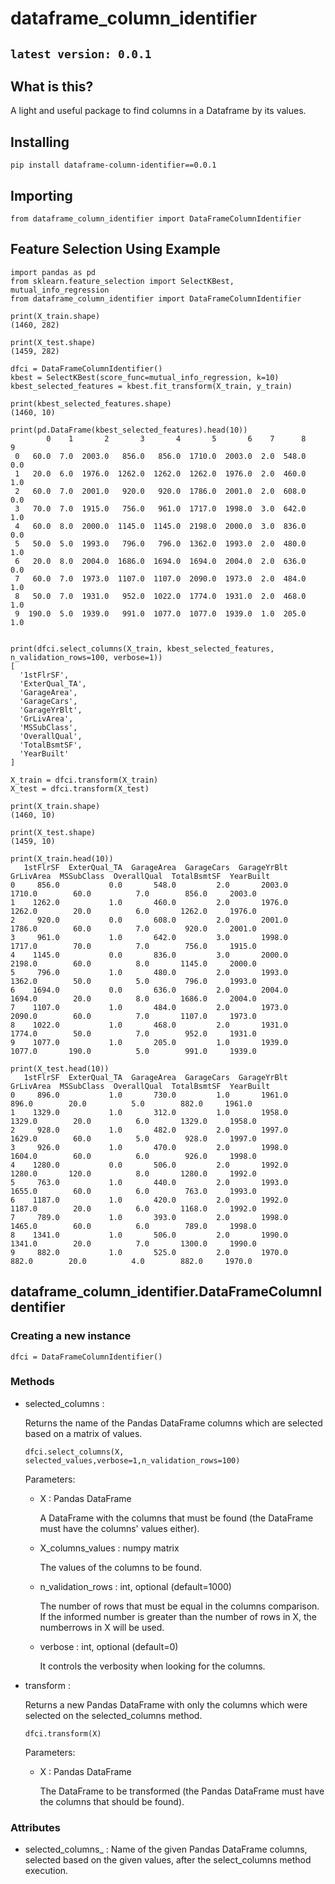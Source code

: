 # dataframe_column_identifier
## `latest version: 0.0.1`

## What is this?
A light and useful package to find columns in a Dataframe by its values.

## Installing
```
pip install dataframe-column-identifier==0.0.1
```

## Importing
```
from dataframe_column_identifier import DataFrameColumnIdentifier
```

## Feature Selection Using Example
```
import pandas as pd
from sklearn.feature_selection import SelectKBest, mutual_info_regression
from dataframe_column_identifier import DataFrameColumnIdentifier

print(X_train.shape)
(1460, 282)

print(X_test.shape)
(1459, 282)

dfci = DataFrameColumnIdentifier()
kbest = SelectKBest(score_func=mutual_info_regression, k=10)
kbest_selected_features = kbest.fit_transform(X_train, y_train)

print(kbest_selected_features.shape)
(1460, 10)

print(pd.DataFrame(kbest_selected_features).head(10))
        0    1       2       3       4       5       6    7      8    9
 0   60.0  7.0  2003.0   856.0   856.0  1710.0  2003.0  2.0  548.0  0.0
 1   20.0  6.0  1976.0  1262.0  1262.0  1262.0  1976.0  2.0  460.0  1.0
 2   60.0  7.0  2001.0   920.0   920.0  1786.0  2001.0  2.0  608.0  0.0
 3   70.0  7.0  1915.0   756.0   961.0  1717.0  1998.0  3.0  642.0  1.0
 4   60.0  8.0  2000.0  1145.0  1145.0  2198.0  2000.0  3.0  836.0  0.0
 5   50.0  5.0  1993.0   796.0   796.0  1362.0  1993.0  2.0  480.0  1.0
 6   20.0  8.0  2004.0  1686.0  1694.0  1694.0  2004.0  2.0  636.0  0.0
 7   60.0  7.0  1973.0  1107.0  1107.0  2090.0  1973.0  2.0  484.0  1.0
 8   50.0  7.0  1931.0   952.0  1022.0  1774.0  1931.0  2.0  468.0  1.0
 9  190.0  5.0  1939.0   991.0  1077.0  1077.0  1939.0  1.0  205.0  1.0


print(dfci.select_columns(X_train, kbest_selected_features, n_validation_rows=100, verbose=1))
[
  '1stFlrSF',
  'ExterQual_TA',
  'GarageArea',
  'GarageCars',
  'GarageYrBlt',
  'GrLivArea',
  'MSSubClass',
  'OverallQual',
  'TotalBsmtSF',
  'YearBuilt'
]

X_train = dfci.transform(X_train)
X_test = dfci.transform(X_test)

print(X_train.shape)
(1460, 10)

print(X_test.shape)
(1459, 10)

print(X_train.head(10))
   1stFlrSF  ExterQual_TA  GarageArea  GarageCars  GarageYrBlt  GrLivArea  MSSubClass  OverallQual  TotalBsmtSF  YearBuilt
0     856.0           0.0       548.0         2.0       2003.0     1710.0        60.0          7.0        856.0     2003.0
1    1262.0           1.0       460.0         2.0       1976.0     1262.0        20.0          6.0       1262.0     1976.0
2     920.0           0.0       608.0         2.0       2001.0     1786.0        60.0          7.0        920.0     2001.0
3     961.0           1.0       642.0         3.0       1998.0     1717.0        70.0          7.0        756.0     1915.0
4    1145.0           0.0       836.0         3.0       2000.0     2198.0        60.0          8.0       1145.0     2000.0
5     796.0           1.0       480.0         2.0       1993.0     1362.0        50.0          5.0        796.0     1993.0
6    1694.0           0.0       636.0         2.0       2004.0     1694.0        20.0          8.0       1686.0     2004.0
7    1107.0           1.0       484.0         2.0       1973.0     2090.0        60.0          7.0       1107.0     1973.0
8    1022.0           1.0       468.0         2.0       1931.0     1774.0        50.0          7.0        952.0     1931.0
9    1077.0           1.0       205.0         1.0       1939.0     1077.0       190.0          5.0        991.0     1939.0

print(X_test.head(10))
   1stFlrSF  ExterQual_TA  GarageArea  GarageCars  GarageYrBlt  GrLivArea  MSSubClass  OverallQual  TotalBsmtSF  YearBuilt
0     896.0           1.0       730.0         1.0       1961.0      896.0        20.0          5.0        882.0     1961.0
1    1329.0           1.0       312.0         1.0       1958.0     1329.0        20.0          6.0       1329.0     1958.0
2     928.0           1.0       482.0         2.0       1997.0     1629.0        60.0          5.0        928.0     1997.0
3     926.0           1.0       470.0         2.0       1998.0     1604.0        60.0          6.0        926.0     1998.0
4    1280.0           0.0       506.0         2.0       1992.0     1280.0       120.0          8.0       1280.0     1992.0
5     763.0           1.0       440.0         2.0       1993.0     1655.0        60.0          6.0        763.0     1993.0
6    1187.0           1.0       420.0         2.0       1992.0     1187.0        20.0          6.0       1168.0     1992.0
7     789.0           1.0       393.0         2.0       1998.0     1465.0        60.0          6.0        789.0     1998.0
8    1341.0           1.0       506.0         2.0       1990.0     1341.0        20.0          7.0       1300.0     1990.0
9     882.0           1.0       525.0         2.0       1970.0      882.0        20.0          4.0        882.0     1970.0
```

## dataframe_column_identifier.DataFrameColumnIdentifier
### Creating a new instance

```dfci = DataFrameColumnIdentifier()```

### Methods
- selected_columns :
  
  Returns the name of the Pandas DataFrame columns which are selected based on a matrix of values.
  
  ```dfci.select_columns(X, selected_values,verbose=1,n_validation_rows=100)```

  Parameters:

  - X : Pandas DataFrame
    
    A DataFrame with the columns that must be found (the DataFrame must have the columns' values either).

  - X_columns_values : numpy matrix 
    
    The values of the columns to be found.

  - n_validation_rows : int, optional (default=1000)
    
    The number of rows that must be equal in the columns comparison. If the informed number is greater than the number of rows in X, the numberrows in X will be used.

  - verbose :  int, optional (default=0)
    
    It controls the verbosity when looking for the columns.

- transform : 
  
  Returns a new Pandas DataFrame with only the columns which were selected on the selected_columns method.

  ```dfci.transform(X)```

  Parameters:

  - X : Pandas DataFrame 
    
    The DataFrame to be transformed (the Pandas DataFrame must have the columns that should be found).

### Attributes
- selected_columns_ : Name of the given Pandas DataFrame columns, selected based on the given values, after the select_columns method execution.
